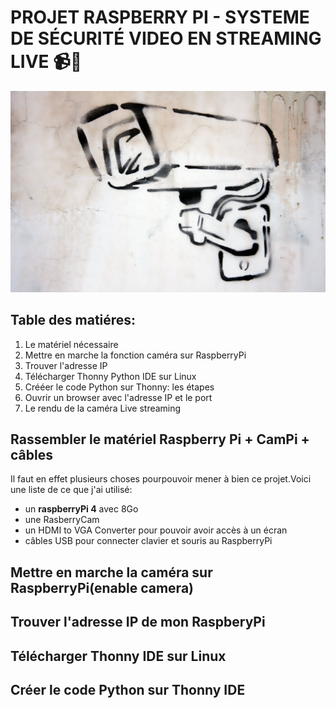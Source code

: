 # PROJET RASPBERRY PI - SYSTEME DE SÉCURITÉ VIDEO EN STREAMING LIVE 📹👮       

![image](IMAGES/camera1.jpg)

## Table des matiéres:
1. Le matériel nécessaire
2. Mettre en marche la fonction caméra sur RaspberryPi
3. Trouver l'adresse IP
4. Télécharger Thonny Python IDE sur Linux
5. Crééer le code Python sur Thonny: les étapes
6. Ouvrir un browser avec l'adresse IP et le port
7. Le rendu de la caméra Live streaming

## Rassembler le matériel Raspberry Pi + CamPi + câbles
Il faut en effet plusieurs choses pourpouvoir mener à bien ce projet.Voici une liste de ce que j'ai utilisé:

  * un **raspberryPi 4** avec 8Go
  * une RasberryCam 
  * un HDMI to VGA Converter pour pouvoir avoir accès à un écran
  * câbles USB pour connecter clavier et souris au RaspberryPi

## Mettre en marche la caméra sur RaspberryPi(enable camera)

## Trouver l'adresse IP de mon RaspberyPi

## Télécharger Thonny IDE sur Linux

## Créer le code Python sur Thonny IDE


